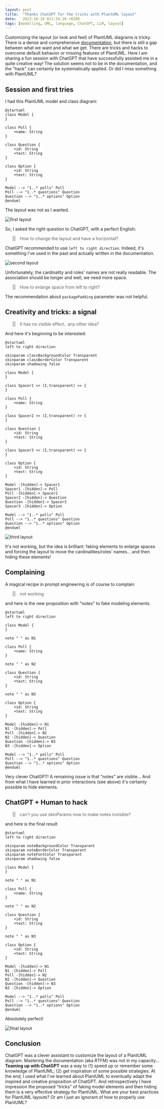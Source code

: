 ```yaml
---
layout: post
title:  "Thanks ChatGPT for the tricks with PlantUML layout"
date:   2023-10-10 011:54:29 +0200
tags: [modelling, UML, language, ChatGPT, LLM, layout]
---
```


Customizing the layout (or look and feel) of PlantUML diagrams is tricky. 
There is a dense and comprehensive [documentation](https://plantuml.com/class-diagram), but there is still a gap between what we want and what we get. 
There are tricks and hacks to overcome default behavior or missing features of PlantUML. 
Here I am sharing a fun session with ChatGPT that have successfully assisted me in a quite creative way! 
The solution seems not to be in the documentation, and the "hack" can certainly be systematically applied. 
Or did I miss something with PlantUML?

## Session and first tries


I had this PlantUML model and class diagram:

```
@startuml
class Model {
}

class Poll {
    +name: String
}

class Question {
    +id: String
    +text: String
}

class Option {
    +id: String
    +text: String
}

Model --> "1..* polls" Poll
Poll --> "1..* questions" Question
Question --> "1..* options" Option
@enduml
``` 

The layout was not as I wanted.

![first layout](/assets/plantUMLFirstLayout.png)

So, I asked the right question to ChatGPT, with a perfect English: 

<blockquote style='display: inline; quotes: "\201C""\201D""\2018""\2019"; border-left: 10px solid #ccc;'>How to change the layout and have a horizontal?</blockquote>

ChatGPT recommended to use `left to right direction`. 
Indeed, it's something I've used in the past and actually written in the documentation. 

![second layout](/assets/plantSecondLayout.png)

Unfortunately, the cardinality and roles' names are not really readable. The association should be longer and well, we need more space. 

<blockquote style='display: inline; quotes: "\201C""\201D""\2018""\2019"; border-left: 10px solid #ccc;'>How to enlarge space from left to right?</blockquote>

The recommendation about `packagePadding` parameter was not helpful. 

## Creativity and tricks: a signal

<blockquote style='display: inline; quotes: "\201C""\201D""\2018""\2019"; border-left: 10px solid #ccc;'>It has no visible effect.. any other idea?</blockquote> 

And here it's beginning to be interested:

```
@startuml
left to right direction

skinparam classBackgroundColor Transparent
skinparam classBorderColor Transparent
skinparam shadowing false

class Model {
}

class Spacer1 << (I,transparent) >> {
}

class Poll {
    +name: String
}

class Spacer2 << (I,transparent) >> {
}

class Question {
    +id: String
    +text: String
}

class Spacer3 << (I,transparent) >> {
}

class Option {
    +id: String
    +text: String
}

Model -[hidden]-> Spacer1
Spacer1 -[hidden]-> Poll
Poll -[hidden]-> Spacer2
Spacer2 -[hidden]-> Question
Question -[hidden]-> Spacer3
Spacer3 -[hidden]-> Option

Model --> "1..* polls" Poll
Poll --> "1..* questions" Question
Question --> "1..* options" Option
@enduml
```

![third layout](/assets/plantThirdLayout.png)

It's not working, but the idea is brilliant: faking elements to enlarge spaces and forcing the layout to move the cardinalities/roles' names...
and then hiding these elements! 

## Complaining 

A magical recipe in prompt engineering is of course to complain

<blockquote style='display: inline; quotes: "\201C""\201D""\2018""\2019"; border-left: 10px solid #ccc;'>not working</blockquote>

and here is the new proposition with "notes" to fake modeling elements. 

```
@startuml
left to right direction

class Model {
}

note " " as N1

class Poll {
    +name: String
}

note " " as N2

class Question {
    +id: String
    +text: String
}

note " " as N3

class Option {
    +id: String
    +text: String
}

Model -[hidden]-> N1
N1 -[hidden]-> Poll
Poll -[hidden]-> N2
N2 -[hidden]-> Question
Question -[hidden]-> N3
N3 -[hidden]-> Option

Model --> "1..* polls" Poll
Poll --> "1..* questions" Question
Question --> "1..* options" Option
@enduml
```

Very clever ChatGPT! 
A remaining issue is that "notes" are visible...
And from what I have learned in prior interactions (see above) it's certainly possible to hide elements.

## ChatGPT + Human to hack 

<blockquote style='display: inline; quotes: "\201C""\201D""\2018""\2019"; border-left: 10px solid #ccc;'>can't you use skinParams now to make notes invisible?</blockquote>

and here is the final result

```
@startuml
left to right direction

skinparam noteBackgroundColor Transparent
skinparam noteBorderColor Transparent
skinparam noteFontColor Transparent
skinparam shadowing false

class Model {
}

note " " as N1

class Poll {
    +name: String
}

note " " as N2

class Question {
    +id: String
    +text: String
}

note " " as N3

class Option {
    +id: String
    +text: String
}

Model -[hidden]-> N1
N1 -[hidden]-> Poll
Poll -[hidden]-> N2
N2 -[hidden]-> Question
Question -[hidden]-> N3
N3 -[hidden]-> Option

Model --> "1..* polls" Poll
Poll --> "1..* questions" Question
Question --> "1..* options" Option
@enduml
```

Absolutely perfect! 

![final layout](/assets/plantfinalLayout.png)

## Conclusion 

ChatGPT was a clever assistant to customize the layout of a PlantUML diagram.
Mastering the documentation (aka RTFM) was not in my capacity... 
**Teaming up with ChatGPT** was a way to (1) speed up or remember some knowledge of PlantUML; (2) get inspiration of some possible strategies. 
At the end, I used what I've learned about PlantUML to eventually adapt the inspired and creative proposition of ChatGPT. 
And retrospectively I have impression the proposed "tricks" of faking model elements and then hiding them is a very effective strategy for PlantUML. 
What are your best practices for PlantUML layouts? Or am I just an ignorant of how to properly use PlantUML?





















 







 







 














